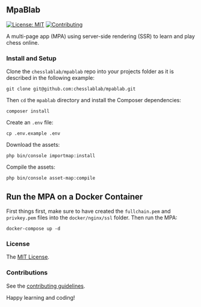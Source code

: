 ## MpaBlab

[![License: MIT](https://img.shields.io/badge/License-MIT-blue.svg)](https://www.gnu.org/licenses/gpl-3.0)
[![Contributing](https://img.shields.io/badge/contributions-welcome-brightgreen.svg?style=flat)](https://github.com/dwyl/esta/issues)

A multi-page app (MPA) using server-side rendering (SSR) to learn and play chess online.

### Install and Setup

Clone the `chesslablab/mpablab` repo into your projects folder as it is described in the following example:

```text
git clone git@github.com:chesslablab/mpablab.git
```

Then `cd` the `mpablab` directory and install the Composer dependencies:

```text
composer install
```

Create an `.env` file:

```text
cp .env.example .env
```

Download the assets:

```text
php bin/console importmap:install
```

Compile the assets:

```text
php bin/console asset-map:compile
```

## Run the MPA on a Docker Container

First things first, make sure to have created the `fullchain.pem` and `privkey.pem` files into the `docker/nginx/ssl` folder. Then run the MPA:

```text
docker-compose up -d
```

### License

The [MIT License](https://github.com/chesslablab/mpablab/blob/master/LICENSE).

### Contributions

See the [contributing guidelines](https://github.com/chesslablab/mpablab/blob/master/CONTRIBUTING.md).

Happy learning and coding!
